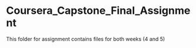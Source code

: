 # Coursera_Capstone_Final_Assignment
This folder for assignment contains files for both weeks (4 and 5)
